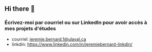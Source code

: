 ## Hi there 👋
### Écrivez-moi par courriel ou sur LinkedIn pour avoir accès à mes projets d'études
- courriel: jeremie.bernard.1@ulaval.ca
- linkdin: https://www.linkedin.com/in/jeremiebernard-linkdin/

<!--
**JayBernard01/JayBernard01** is a ✨ _special_ ✨ repository because its `README.md` (this file) appears on your GitHub profile.

Here are some ideas to get you started:

- 🔭 I’m currently working on ...
- 🌱 I’m currently learning ...
- 👯 I’m looking to collaborate on ...
- 🤔 I’m looking for help with ...
- 💬 Ask me about ...
- 📫 How to reach me: ...
- 😄 Pronouns: ...
- ⚡ Fun fact: ...
-->

